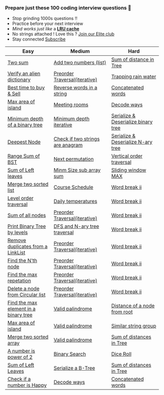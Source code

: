 ### Prepare just these 100 coding interview questions &#x1F4D6;

- Stop grinding 1000s questions !!
- Practice before your next interview
- *Mind works just like* a **[LRU cache](https://www.geeksforgeeks.org/lru-cache-implementation/)**
- No strings attached ! Love this ? [Join our Elite club](/publish)
- Stay connected [Subscribe](https://www.youtube.com/c/InterviewDose)

<table class="table">
  <thead>
    <tr>
      <th scope="col">Easy</th>
      <th scope="col">Medium</th>
      <th scope="col">Hard</th>
    </tr>
  </thead>
  <tbody>
  <tr>
      <td><a href="https://youtube.com/embed/7NLjV3rIfKQ" target="_blank">Two sum</a></td>
      <td><a href="https://youtube.com/embed/JcUj2X-gLrA?start=74" target="_blank">Add two numbers (list)</a></td>
      <td><a href="https://youtube.com/embed/_KAjEdomX7M" target="_blank">Sum of distance in Tree</a></td>
    </tr>
    <tr>
      <td><a href="https://youtube.com/embed/i3B5RYe0J0E" target="_blank">Verify an alien dictionary</a></td>
      <td><a href="https://youtu.be/HLOwaCIN3S4" target="_blank">Preorder Traversal(iterative)</a></td>
      <td><a href="https://youtu.be/lthRF-FN7R0" target="_blank">Trapping rain water</a></td>
    </tr>
    <tr>
      <td><a href="https://youtube.com/embed/23PIu2qUWNg" target="_blank">Best time to buy & Sell</a></td>
      <td><a href="https://youtube.com/embed/RgYLxtlkKo8" target="_blank">Reverse words in a string</a></td>
      <td><a href="https://youtube.com/embed/PY1LSBx-cNs" target="_blank">Concatenated words</a></td>
    </tr>
    <tr>
      <td><a href="https://youtube.com/embed/74Mln2rZO30" target="_blank">Max area of island</a></td>
      <td><a href="https://youtube.com/embed/vjMMBIfvXxI" target="_blank">Meeting rooms</a></td>
      <td><a href="https://youtube.com/embed/8KGSnEQ9s8Q" target="_blank">Decode ways</a></td>
    </tr>
    <tr>
      <td><a href="https://youtube.com/embed/JrrPcXix8zo" target="_blank">Minimum depth of a binary tree</a></td>
      <td><a href="https://youtube.com/embed/K8MyVUBnQQ" target="_blank">Minimum depth iterative</a></td>
      <td><a href="https://youtu.be/EIfDP5GH7Vs" target="_blank">Serialize & Deserialize binary tree</a></td>
    </tr>
    <tr>
      <td><a href="https://youtube.com/embed/SJC0DN93EU0" target="_blank">Deepest Node</a></td>
      <td><a href="https://youtube.com/embed/4RCk18Y4zZw" target="_blank">Check if two strings are anagram</a></td>
      <td><a href="https://youtu.be/u0J17e8477U" target="_blank">Serialize & Deserialize N-ary tree</a></td>
    </tr>
    <tr>
      <td><a href="https://youtube.com/embed/vh1AciQLF5w" target="_blank">Range Sum of BST</a></td>
      <td><a href="https://youtube.com/embed/DfDep1TtzeE" target="_blank">Next permutation</a></td>
      <td><a href="https://youtu.be/x6oAGPNqGzY" target="_blank">Vertical order traversal</a></td>
    </tr>
    <tr>
      <td><a href="https://youtube.com/embed/jZ5Vi2w1WUo" target="_blank">Sum of Left leaves</a></td>
      <td><a href="https://youtube.com/embed/HGnHfU3cHc8" target="_blank">Minm Size sub array sum</a></td>
      <td><a href="https://youtu.be/HLOwaCIN3S4" target="_blank">Sliding window MAX</a></td>
    </tr>
    <tr>
      <td><a href="https://youtube.com/embed/v=9D2V-IUSH0g" target="_blank">Merge two sorted list</a></td>
      <td><a href="https://youtube.com/embed/N4jQQPg1tvA" target="_blank">Course Schedule</a></td>
      <td><a href="https://youtu.be/HLOwaCIN3S4" target="_blank">Word break ii</a></td>
    </tr>
    <tr>
      <td><a href="https://youtube.com/embed/9hGwYdjcfRU" target="_blank">Level order traversal</a></td>
      <td><a href="https://youtube.com/embed/cQRBzejYzEo" target="_blank">Daily temperatures</a></td>
      <td><a href="https://youtu.be/HLOwaCIN3S4" target="_blank">Word break ii</a></td>
    </tr>
    <tr>
      <td><a href="https://youtube.com/embed/ThQstg4Ik2E" target="_blank">Sum of all nodes</a></td>
      <td><a href="https://youtu.be/HLOwaCIN3S4" target="_blank">Preorder Traversal(iterative)</a></td>
      <td><a href="https://youtu.be/HLOwaCIN3S4" target="_blank">Word break ii</a></td>
    </tr>
    <tr>
      <td><a href="https://youtube.com/embed/0C8nLoIQvfA" target="_blank">Print Binary Tree by levels</a></td>
      <td><a href="https://youtu.be/HLOwaCIN3S4" target="_blank">DFS and N-ary tree traversal</a></td>
      <td><a href="https://youtu.be/HLOwaCIN3S4" target="_blank">Word break ii</a></td>
    </tr>
    <tr>
      <td><a href="https://youtube.com/embed/wSqjf01vBZ4" target="_blank">Remove duplicates from a LinkList</a></td>
      <td><a href="https://youtu.be/HLOwaCIN3S4" target="_blank">Preorder Traversal(iterative)</a></td>
      <td><a href="https://youtu.be/HLOwaCIN3S4" target="_blank">Word break ii</a></td>
    </tr>
    <tr>
      <td><a href="https://youtube.com/embed/G78_qD2C3Gc" target="_blank">Find the N'th node</a></td>
      <td><a href="https://youtu.be/HLOwaCIN3S4" target="_blank">Preorder Traversal(iterative)</a></td>
      <td><a href="https://youtu.be/HLOwaCIN3S4" target="_blank">Word break ii</a></td>
    </tr>
    <tr>
      <td><a href="https://youtube.com/embed/YlIHZNUnwNY" target="_blank">Find the max repetation</a></td>
      <td><a href="https://youtu.be/HLOwaCIN3S4" target="_blank">Preorder Traversal(iterative)</a></td>
      <td><a href="https://youtu.be/HLOwaCIN3S4" target="_blank">Word break ii</a></td>
    </tr>
    <tr>
      <td><a href="https://youtube.com/embed/xeMzm4sWtTs" target="_blank">Delete a node from Circular list</a></td>
      <td><a href="https://youtu.be/HLOwaCIN3S4" target="_blank">Preorder Traversal(iterative)</a></td>
      <td><a href="https://youtu.be/HLOwaCIN3S4" target="_blank">Word break ii</a></td>
    </tr>
    <tr>
      <td><a href="https://youtube.com/embed/Wrjg_nKEbzw" target="_blank">Find the max element in a binary tree</a></td>
      <td><a href="https://youtu.be/HLOwaCIN3S4" target="_blank">Valid palindrome</a></td>
      <td><a href="https://youtube.com/embed/W0PTd05dZJQ" target="_blank">Distance of a node from root</a></td>
    </tr>
    <tr>
      <td><a href="https://youtube.com/embed/74Mln2rZO30" target="_blank">Max area of island</a></td>
      <td><a href="https://youtu.be/HLOwaCIN3S4" target="_blank">Valid palindrome</a></td>
      <td><a href="https://youtu.be/HLOwaCIN3S4" target="_blank">Similar string group</a></td>
    </tr>
    <tr>
      <td><a href="https://youtube.com/embed/DSFbeKNN4Ac" target="_blank">Merge two sorted array</a></td>
      <td><a href="https://youtu.be/HLOwaCIN3S4" target="_blank">Valid palindrome</a></td>
      <td><a href="https://youtu.be/HLOwaCIN3S4" target="_blank">Sum of distances in Tree</a></td>
    </tr>
    <tr>
      <td><a href="https://youtube.com/embed/17tZD-BIEcI" target="_blank">A number is power of 2</a></td>
      <td><a href="https://youtu.be/HLOwaCIN3S4" target="_blank">Binary Search</a></td>
      <td><a href="https://youtube.com/embed/F5ylYjN40WY" target="_blank">Dice Roll</a></td>
    </tr>
    <tr>
      <td><a href="https://youtu.be/HLOwaCIN3S4" target="_blank">Sum of Left Leaves</a></td>
      <td><a href="https://youtu.be/HLOwaCIN3S4" target="_blank">Serialize a B-Tree</a></td>
      <td><a href="https://youtu.be/HLOwaCIN3S4" target="_blank">Sum of distances in Tree</a></td>
    </tr>
    <tr>
      <td><a href="https://youtu.be/HLOwaCIN3S4" target="_blank">Check if a number is Happy</a></td>
      <td><a href="https://youtu.be/HLOwaCIN3S4" target="_blank">Decode ways</a></td>
      <td><a href="https://youtu.be/HLOwaCIN3S4" target="_blank">Concatenated words</a></td>
    </tr>
  </tbody>
</table>
